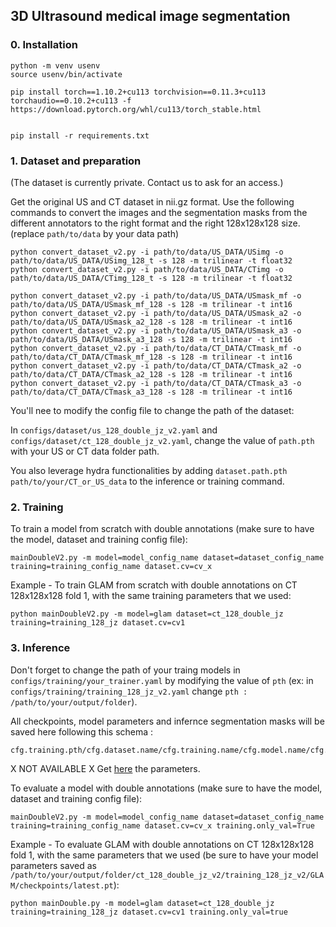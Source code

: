 ## 3D Ultrasound medical image segmentation

### 0. Installation

```
python -m venv usenv
source usenv/bin/activate

pip install torch==1.10.2+cu113 torchvision==0.11.3+cu113 torchaudio==0.10.2+cu113 -f https://download.pytorch.org/whl/cu113/torch_stable.html


pip install -r requirements.txt
```


### 1. Dataset and preparation
(The dataset is currently private. Contact us to ask for an access.)

Get the original US and CT dataset in nii.gz format. Use the following commands to convert the images and the segmentation masks from the different annotators to the right format and the right 128x128x128 size. (replace `path/to/data` by your data path)

```
python convert_dataset_v2.py -i path/to/data/US_DATA/USimg -o path/to/data/US_DATA/USimg_128_t -s 128 -m trilinear -t float32
python convert_dataset_v2.py -i path/to/data/US_DATA/CTimg -o path/to/data/US_DATA/CTimg_128_t -s 128 -m trilinear -t float32

python convert_dataset_v2.py -i path/to/data/US_DATA/USmask_mf -o path/to/data/US_DATA/USmask_mf_128 -s 128 -m trilinear -t int16
python convert_dataset_v2.py -i path/to/data/US_DATA/USmask_a2 -o path/to/data/US_DATA/USmask_a2_128 -s 128 -m trilinear -t int16
python convert_dataset_v2.py -i path/to/data/US_DATA/USmask_a3 -o path/to/data/US_DATA/USmask_a3_128 -s 128 -m trilinear -t int16
python convert_dataset_v2.py -i path/to/data/CT_DATA/CTmask_mf -o path/to/data/CT_DATA/CTmask_mf_128 -s 128 -m trilinear -t int16
python convert_dataset_v2.py -i path/to/data/CT_DATA/CTmask_a2 -o path/to/data/CT_DATA/CTmask_a2_128 -s 128 -m trilinear -t int16
python convert_dataset_v2.py -i path/to/data/CT_DATA/CTmask_a3 -o path/to/data/CT_DATA/CTmask_a3_128 -s 128 -m trilinear -t int16
```

You'll nee to modify the config file to change the path of the dataset:

In `configs/dataset/us_128_double_jz_v2.yaml` and `configs/dataset/ct_128_double_jz_v2.yaml`, change the value of `path.pth` with your US or CT data folder path.

You also leverage hydra functionalities by adding `dataset.path.pth path/to/your/CT_or_US_data` to the inference or training command.


### 2. Training

To train a model from scratch with double annotations (make sure to have the model, dataset and training config file): 
```
mainDoubleV2.py -m model=model_config_name dataset=dataset_config_name training=training_config_name dataset.cv=cv_x
```


Example - To train GLAM from scratch with double annotations on CT 128x128x128 fold 1, with the same training parameters that we used:

```
python mainDoubleV2.py -m model=glam dataset=ct_128_double_jz training=training_128_jz dataset.cv=cv1
```



### 3. Inference

Don't forget to change the path of your traing models in `configs/training/your_trainer.yaml` by modifying the value of `pth` (ex: in `configs/training/training_128_jz_v2.yaml` change `pth : /path/to/your/output/folder`).

All checkpoints, model parameters and infernce segmentation masks will be saved here following this schema :
```
cfg.training.pth/cfg.dataset.name/cfg.training.name/cfg.model.name/cfg.dataset.cv
```

X NOT AVAILABLE X Get [here]() the parameters.

To evaluate a model with double annotations (make sure to have the model, dataset and training config file): 
```
mainDoubleV2.py -m model=model_config_name dataset=dataset_config_name training=training_config_name dataset.cv=cv_x training.only_val=True

```


Example - To evaluate GLAM with double annotations on CT 128x128x128 fold 1, with the same parameters that we used (be sure to have your model parameters saved as `/path/to/your/output/folder/ct_128_double_jz_v2/training_128_jz_v2/GLAM/checkpoints/latest.pt`):
```
python mainDouble.py -m model=glam dataset=ct_128_double_jz training=training_128_jz dataset.cv=cv1 training.only_val=true

```



